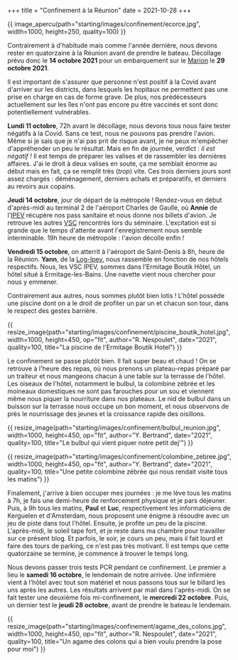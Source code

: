 +++
title = "Confinement à la Réunion"
date = 2021-10-28
+++

{{ image_apercu(path="starting/images/confinement/ecorce.jpg", width=1000, height=250, quality=100) }}

Contrairement à d'habitude mais comme l'année dernière, nous devons rester en quatorzaine à la Réunion avant de prendre le bateau. Décollage prévu donc le **14 octobre 2021** pour un embarquement sur le [Marion](/lexique/#marion "Marion Dufresne II") le **29 octobre 2021**.

<!-- more -->

Il est important de s'assurer que personne n'est positif à la Covid avant d'arriver sur les districts, dans lesquels les hopitaux ne permettent pas une prise en charge en cas de forme grave. De plus, nos prédécesseurs actuellement sur les îles n'ont pas encore pu être vaccinés et sont donc potentiellement vulnérables. 

**Lundi 11 octobre**, 72h avant le décollage, nous devons tous nous faire tester négatifs à la Covid. Sans ce test, nous ne pouvons pas prendre l'avion. Même si je sais que je n'ai pas prit de risque avant, je ne peux m'empêcher d'appréhender un peu le résultat. Mais en fin de journée, verdict : *il est négatif !*
Il est temps de préparer les valises et de rassembler les dernières affaires. J'ai le droit à deux valises en soute, ça me semblait énorme au début mais en fait, ça se remplit très (*trop*) vite. Ces trois derniers jours sont assez chargés : déménagement, derniers achats et préparatifs, et derniers au revoirs aux copains.

**Jeudi 14 octobre**, jour de départ de la métropole ! Rendez-vous en début d'après-midi au terminal 2 de l'aéroport Charles de Gaulle, où **Annie** de l'[IPEV](/lexique/#ipev "Institut Polaire Français") récupère nos pass sanitaire et nous donne nos billets d'avion. Je retrouve les autres [VSC](/lexique/#vsc "Volontaires en Service Civique") rencontrés lors du séminaire. L'excitation est si grande que le temps d'attente avant l'enregistrement nous semble interminable. 19h heure de métropole : l'avion décolle enfin !

**Vendredi 15 octobre**, on atterrit à l'aéroport de Saint-Denis à 8h, heure de la Réunion. **Yann**, de la [Log-Ipev](/lexique/#logipev "Plateforme logistique pour les opérations Subantarctiques de l'IPEV"), nous rassemble en fonction de nos hôtels respectifs. Nous, les VSC IPEV, sommes dans l'Ermitage Boutik Hôtel, un hôtel situé à Ermitage-les-Bains. Une navette vient nous chercher pour nous y emmener. 

Contrairement aux autres, nous sommes plutôt bien lotis ! L'hôtel possède une piscine dont on a le droit de profiter un par un et chacun son tour, dans le respect des gestes barrière. 

{{ resize_image(path="starting/images/confinement/piscine_boutik_hotel.jpg", width=1000, height=450, op="fit", author="R. Nespoulet", date="2021", quality=100, title="La piscine de l'Ermitage Boutik Hotel") }}

Le confinement se passe plutôt bien. Il fait super beau et chaud ! On se retrouve à l'heure des repas, où nous prenons un plateau-repas préparé par un traiteur et nous mangeons chacun à une table sur la terrasse de l'hôtel. Les oiseaux de l'hôtel, notamment le bulbul, la colombine zébrée et les moineaux domestiques ne sont pas farouches pour un sou et viennent même nous piquer la nourriture dans nos plateaux. Le nid de bulbul dans un buisson sur la terrasse nous occupe un bon moment, et nous observons de près le nourrissage des jeunes et la croissance rapide des oisillons.

{{ resize_image(path="starting/images/confinement/bulbul_reunion.jpg", width=1000, height=450, op="fit", author="Y. Bertrand", date="2021", quality=100, title="Le bulbul qui vient piquer notre petit dej'") }}

{{ resize_image(path="starting/images/confinement/colombine_zebree.jpg", width=1000, height=450, op="fit", author="Y. Bertrand", date="2021", quality=100, title="Une petite colombine zébrée qui nous rendait visite tous les matins") }}

Finalement, j'arrive à bien occuper mes journées : je me lève tous les matins à 7h, je fais une demi-heure de renforcement physique et je pars déjeuner.
Puis, à 9h tous les matins, **Paul** et **Luc**, respectivement les informaticiens de Kerguelen et d'Amsterdam, nous proposent une énigme à résoudre avec un jeu de piste dans tout l'hôtel. Ensuite, je profite un peu de la piscine. L'après-midi, le soleil tape fort, et je reste dans ma chambre pour travailler sur ce présent blog. Et parfois, le soir, je cours un peu, mais il fait lourd et faire des tours de parking, ce n'est pas très motivant. Il est temps que cette quatorzaine se termine, je commence à trouver le temps long.

Nous devons passer trois tests PCR pendant ce confinement. Le premier a lieu le **samedi 16 octobre**, le lendemain de notre arrivée. Une infirmière vient à l'hôtel avec tout son matériel et nous passons tous sur le billard les uns après les autres. Les résultats arrivent par mail dans l'après-midi. On se fait tester une deuxième fois mi-confinement, le **mercredi 22 octobre**. Puis, un dernier test le **jeudi 28 octobre**, avant de prendre le bateau le lendemain.

{{ resize_image(path="starting/images/confinement/agame_des_colons.jpg", width=1000, height=450, op="fit", author="R. Nespoulet", date="2021", quality=100, title="Un agame des colons qui a bien voulu prendre la pose pour moi") }}
